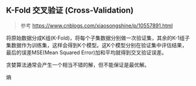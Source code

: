 ## K-Fold 交叉验证 (Cross-Validation)
> 参考 https://www.cnblogs.com/xiaosongshine/p/10557891.html

将原始数据分成K组(K-Fold)，将每个子集数据分别做一次验证集，其余的K-1组子集数据作为训练集，这样会得到K个模型。这K个模型分别在验证集中评估结果，最后的误差MSE(Mean Squared Error)加和平均就得到交叉验证误差。

贪婪算法通常会产生一个相当不错的解，但不能保证是最优解。

熵

